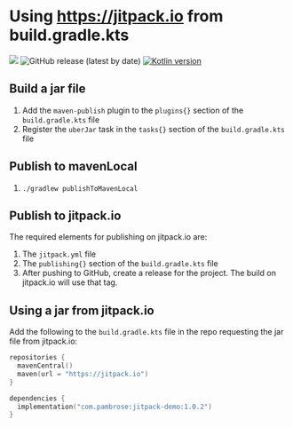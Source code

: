 # Using https://jitpack.io from build.gradle.kts

[![](https://jitpack.io/v/pambrose/jitpack-demo.svg)](https://jitpack.io/#pambrose/jitpack-demo)
![GitHub release (latest by date)](https://img.shields.io/github/v/release/pambrose/jitpack-demo)
[![Kotlin version](https://img.shields.io/badge/kotlin-2.0.0-red?logo=kotlin)](http://kotlinlang.org)

## Build a jar file

1) Add the `maven-publish` plugin to the `plugins{}` section of the `build.gradle.kts` file
2) Register the `uberJar` task in the `tasks{}` section of the `build.gradle.kts` file

## Publish to mavenLocal

1) `./gradlew publishToMavenLocal`

## Publish to jitpack.io

The required elements for publishing on jitpack.io are:

1) The `jitpack.yml` file
2) The `publishing{}` section of the `build.gradle.kts` file
3) After pushing to GitHub, create a release for the project. The build on jitpack.io will use that tag.

## Using a jar from jitpack.io

Add the following to the `build.gradle.kts` file in the repo requesting the jar file from jitpack.io:

```kotlin
repositories {
  mavenCentral()
  maven(url = "https://jitpack.io")
}

dependencies {
  implementation("com.pambrose:jitpack-demo:1.0.2")
}
```
